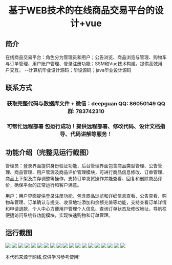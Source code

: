 <p><h1 align="center">基于WEB技术的在线商品交易平台的设计+vue</h1></p>

## 简介
在线商品交易平台：角色分为管理员和用户；公告浏览、商品浏览与管理、购物车与订单管理、用户账户管理、登录注册功能；SSM和Vue技术构建，提供高效用户交互。    --计算机毕业设计源码；毕设源码；java毕业设计源码


## 联系方式
<p><h3 align="center">获取完整代码与数据库文件 + 微信：deepguan QQ: 86050149 QQ群: 783742310</h3></p>
<p><h3 align="center">可帮忙远程部署 包运行成功！提供远程部署、修改代码、设计文档指导、代码讲解等服务！</h3></p>

## 功能介绍（完整见运行截图）
管理员：登录界面提供身份验证功能，后台管理界面包含商品类型管理、公告管理、商品管理、用户管理及商品评价管理模块，可进行商品信息修改、订单管理、商品上下架及库存调整等操作，支持订单发货操作并能查看、回复和删除商品评价，确保平台的正常运行和客户满意。

用户：用户界面提供登录注册功能，包含商品浏览和详细信息查看、公告查看、购物车管理、订单确认与提交、收货地址添加和余额充值等功能，支持查看订单详情和申请退款，个人中心方便用户管理个人信息、查询订单状态及修改地址，导航栏便捷访问系统各功能模块，实现快速购物和订单管理。


## 运行截图
![](img/001.jpg)
![](img/002.jpg)
![](img/003.jpg)
![](img/004.jpg)
![](img/005.jpg)
![](img/006.jpg)
![](img/007.jpg)
![](img/008.jpg)
![](img/009.jpg)
![](img/010.jpg)
![](img/011.jpg)
![](img/012.jpg)
![](img/013.jpg)
![](img/014.jpg)
![](img/015.jpg)
![](img/016.jpg)
![](img/017.jpg)
![](img/018.jpg)
![](img/019.jpg)

<p>本代码来源于网络,仅供学习参考使用!</p>
